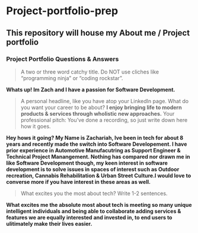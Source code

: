 # Project-portfolio-prep

## This repository will house my About me / Project portfolio

### Project Portfolio Questions & Answers

> A two or three word catchy title. Do NOT use cliches like “programming ninja” or “coding rockstar”.

**Whats up! Im Zach and I have a passion for Software Development.**

> A personal headline, like you have atop your LinkedIn page. What do you want your career to be about?
**I enjoy bringing life to modern products & services through wholistic new approaches.**
> Your professional pitch: You’ve done a recording, so just write down here how it goes.

**Hey hows it going? My Name is Zachariah, Ive been in tech for about 8 years and recently made the switch into Software Developement. I have prior experience in Automotive Manufacutring as Support Engineer & Technical Project Manangement. Nothing has compared nor drawn me in like Software Development though, my keen interest in software development is to solve issues in spaces of interest such as Outdoor recreation, Cannabis Rehabilitation & Urban Street Culture.I would love to converse more if you have interest in these areas as well.** 

>What excites you the most about tech? Write 1-2 sentences.

**What excites me the absolute most about tech is meeting so many unique intelligent individuals and being able to collaborate adding services & features we are equally interested and invested in,  to end users to ulitimately make their lives easier.**




